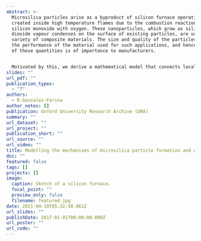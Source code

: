```yaml
---
abstract: >-
  Microsilica particles arise as a byproduct of silicon furnace operation,
  created inside high temperature flames due to the combustion reaction of
  silicon monoxide with oxygen. These nanoparticles, which grow as silicon
  dioxide vapour condenses on the surface of existing particles, are used in a
  variety of composite materials. The size and quality of the particles affect
  the performance of the material used for such applications, and hence control
  of these quantities is of importance to manufacturers.


  Motivated by this, we derive a mathematical model that connects local fluid flow, thermal and chemical conditions of the furnace to the formation and growth of microsilica particles. Since the regions where microsilica particles form are local to a very thin reaction zone, we focus on the dynamics within the flame front. We first study two distinct reductions of the model: the case of initially well-mixed or spatially homogeneous chemical species, and the case of initially separated chemical species. In the latter case, the one-dimensional domain is given by a cross section of the reaction zone and diffusion plays a dominant role in providing material to a combustion front. In order to incorporate fluid flow, we extend the previous work to 2-D by considering a mixing layer approach, that is, by assuming two parallel flows entering the domain with distinct velocities, temperatures, and concentrations. We study how the mixing layer evolves as both streams interact, and how mixing affects the formation and growth of particles. In all cases, we provide asymptotic approximations under various limits and neglecting the effect of the particles on the chemicals and temperature, and numerical solutions of the full model. Our results suggest that oxygen availability and a sufficiently high temperature are essential for the combustion reactions to occur, strongly influencing the width of the reaction zone and the particle size distribution. Furthermore, when the flow is almost uniform, fewer particles form and more of the total mass corresponds to large particles, in contrast with the non-uniform case.
slides: ""
url_pdf: ""
publication_types:
  - "7"
authors:
  - R.Gonzalez-Farina
author_notes: []
publication: Oxford University Research Archive (ORA)
summary: ""
url_dataset: ""
url_project: ""
publication_short: ""
url_source: ""
url_video: ""
title: Modelling the mechanisms of microsilica particle formation and growth
doi: ""
featured: false
tags: []
projects: []
image:
  caption: Sketch of a silicon furnace.
  focal_point: ""
  preview_only: false
  filename: featured.jpg
date: 2021-04-10T05:32:50.861Z
url_slides: ""
publishDate: 2017-01-01T00:00:00.000Z
url_poster: ""
url_code: ""
---
```

